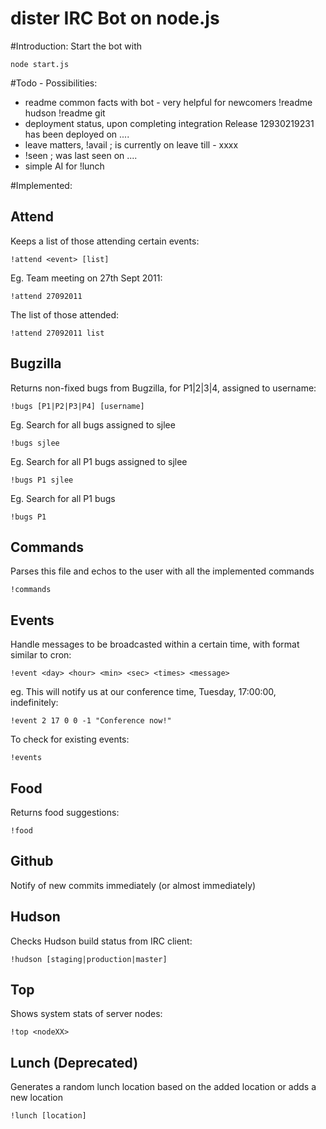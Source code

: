 dister IRC Bot on node.js
=========================
#Introduction:
Start the bot with

    node start.js

#Todo - Possibilities:
- readme common facts with bot - very helpful for newcomers
	!readme hudson
	!readme git
- deployment status, upon completing integration
	Release 12930219231 has been deployed on .... 
- leave matters, !avail <nick>; <nick> is currently on leave till - xxxx
- !seen <nick>; <nick> was last seen on .... 
- simple AI for !lunch

#Implemented:
## Attend
Keeps a list of those attending certain events:

    !attend <event> [list]

Eg. Team meeting on 27th Sept 2011:

    !attend 27092011

The list of those attended:

    !attend 27092011 list

## Bugzilla
Returns non-fixed bugs from Bugzilla, for P1|2|3|4, assigned to username:

    !bugs [P1|P2|P3|P4] [username]

Eg. Search for all bugs assigned to sjlee

    !bugs sjlee

Eg. Search for all P1 bugs assigned to sjlee

    !bugs P1 sjlee

Eg. Search for all P1 bugs

    !bugs P1

## Commands
Parses this file and echos to the user with all the implemented commands

    !commands

## Events
Handle messages to be broadcasted within a certain time, with format similar to
cron:

    !event <day> <hour> <min> <sec> <times> <message>

eg. This will notify us at our conference time, Tuesday, 17:00:00, indefinitely:

    !event 2 17 0 0 -1 "Conference now!"

To check for existing events:

    !events

## Food
Returns food suggestions:

    !food

## Github
Notify of new commits immediately (or almost immediately)

## Hudson
Checks Hudson build status from IRC client:

    !hudson [staging|production|master]

## Top
Shows system stats of server nodes:

    !top <nodeXX>

## Lunch (Deprecated)
Generates a random lunch location based on the added location or adds a new
location

    !lunch [location]

